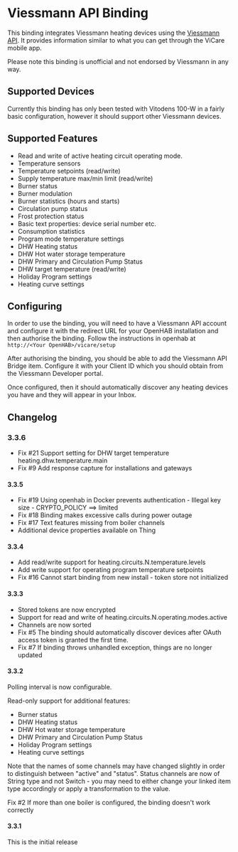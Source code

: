 Viessmann API Binding
=====================

This binding integrates Viessmann heating devices using the [Viessmann API](https://developer.viessmann.com/start.html).
It provides information similar to what you can get through the ViCare mobile app.

Please note this binding is unofficial and not endorsed by Viessmann in any way.

Supported Devices
----------------

Currently this binding has only been tested with Vitodens 100-W in a fairly
basic configuration, however it should support other Viessmann devices.

Supported Features
------------------

* Read and write of active heating circuit operating mode.
* Temperature sensors
* Temperature setpoints (read/write)
* Supply temperature max/min limit (read/write)
* Burner status
* Burner modulation
* Burner statistics (hours and starts)
* Circulation pump status
* Frost protection status
* Basic text properties: device serial number etc.
* Consumption statistics
* Program mode temperature settings
* DHW Heating status
* DHW Hot water storage temperature
* DHW Primary and Circulation Pump Status
* DHW target temperature (read/write)
* Holiday Program settings
* Heating curve settings

Configuring
-----------

In order to use the binding, you will need to have a Viessmann API account and
configure it with the redirect URL for your OpenHAB installation and then authorise 
the binding. Follow the instructions in openhab at `http://<Your OpenHAB>/vicare/setup`

After authorising the binding, you should be able to add the Viessmann API Bridge item.
Configure it with your Client ID which you should obtain from the Viessmann Developer
portal.

Once configured, then it should automatically discover any heating devices you have
and they will appear in your Inbox.


Changelog
---------

### 3.3.6

* Fix #21 Support setting for DHW target temperature heating.dhw.temperature.main
* Fix #9 Add response capture for installations and gateways

#### 3.3.5

* Fix #19 Using openhab in Docker prevents authentication - Illegal key size - CRYPTO_POLICY ==> limited
* Fix #18 Binding makes excessive calls during power outage
* Fix #17 Text features missing from boiler channels
* Additional device properties available on Thing 

#### 3.3.4

* Add read/write support for heating.circuits.N.temperature.levels
* Add write support for operating program temperature setpoints
* Fix #16 Cannot start binding from new install - token store not initialized

#### 3.3.3

* Stored tokens are now encrypted
* Support for read and write of heating.circuits.N.operating.modes.active
* Channels are now sorted
* Fix #5 The binding should automatically discover devices after OAuth access token is granted the first time.
* Fix #7 If binding throws unhandled exception, things are no longer updated

#### 3.3.2 
Polling interval is now configurable.

Read-only support for additional features:
* Burner status
* DHW Heating status
* DHW Hot water storage temperature
* DHW Primary and Circulation Pump Status
* Holiday Program settings
* Heating curve settings

Note that the names of some channels may have changed slightly in order to
distinguish between "active" and "status". Status channels are now of String type
and not Switch - you may need to either change your linked item type accordingly or
apply a transformation to the value. 

Fix #2 If more than one boiler is configured, the binding doesn't work correctly

#### 3.3.1
This is the initial release
